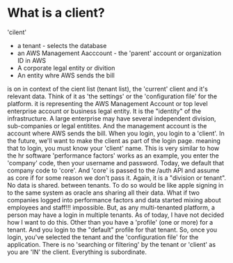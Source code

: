 # What is a client?

'cilent' 
- a tenant - selects the database
- an AWS Management Aacccount - the 'parent' account or organization ID in AWS
- A corporate legal entity or divition
- An entity whre AWS sends the bill

is on in context of the cient list (tenant list), the 'current' client and it's relevant data. Think of it as 'the settings' or the 'configuration file' for the platform.  it is representing the AWS Management Account or top level enterprise account or business legal entity. It is the "identity" of the infrastructure.  A large enterprise may have several independent division, sub-companies or legal entitites.  And the management account is the account where AWS sends the bill.  When you login, you login to a 'client'.  In the future, we'll want to make the client as part of the login page. meaning that to login, you must know your 'client' name.  This is very similar to how the hr software 'performance factors' works as an example, you enter the 'company' code, then your username and password.  Today, we default that company code to 'core'.  And 'core' is passed to the /auth API and assume as core if for some reason we don't pass it.  Again, it is a "division or tenant". No data is shared. between tenants.  To do so would be like apple signing in to the same system as oracle ans sharing all their data.  What if two companies logged into performance factors and data started mixing about employees and staff!!! impossible.  But, as any multi-tenanted platform, a person may have a login in multiple tenants.  As of today, I have not decided how I want to do this.  Other than you have a 'profile' (one or more) for a tenant.  And you login to the "default" profile for that tenant.  So, once you login, you've selected the tenant and the 'configuration file' for the application.  There is no 'searching or filtering' by the tenant or 'client' as you are 'IN' the client.  Everything is subordinate. 